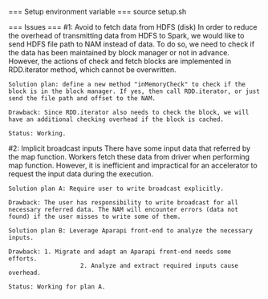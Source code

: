 === Setup environment variable ===
source setup.sh

=== Issues ===
#1: Avoid to fetch data from HDFS (disk)
	In order to reduce the overhead of transmitting data from HDFS to Spark, we would like to send HDFS file path to NAM instead of data. To do so, we need to check if the data has been maintained by block manager or not in advance. However, the actions of check and fetch blocks are implemented in RDD.iterator method, which cannot be overwritten.

	Solution plan: define a new method "inMemoryCheck" to check if the block is in the block manager. If yes, then call RDD.iterator, or just send the file path and offset to the NAM.

	Drawback: Since RDD.iterator also needs to check the block, we will have an additional checking overhead if the block is cached.

	Status: Working.

#2: Implicit broadcast inputs
	There have some input data that referred by the map function. Workers fetch these data from driver when performing map function. However, it is inefficient and impractical for an accelerator to request the input data during the execution.

	Solution plan A: Require user to write broadcast explicitly.

	Drawback: The user has responsibility to write broadcast for all necessary referred data. The NAM will encounter errors (data not found) if the user misses to write some of them.

	Solution plan B: Leverage Aparapi front-end to analyze the necessary inputs.

	Drawback: 1. Migrate and adapt an Aparapi front-end needs some efforts. 
						2. Analyze and extract required inputs cause overhead.

	Status: Working for plan A.
